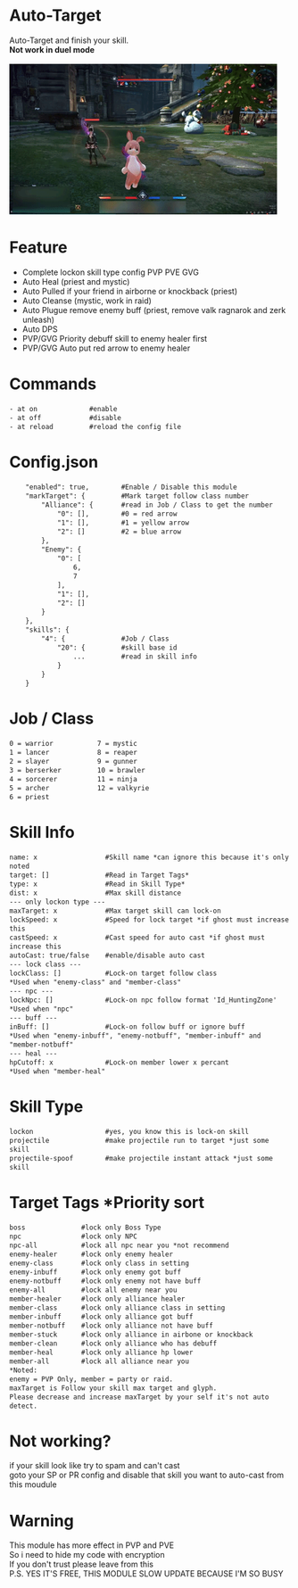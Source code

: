 # Auto-Target
Auto-Target and finish your skill.</br>
**Not work in duel mode**</br>
</br>
![](autoTarget.gif)</br>
# Feature
- Complete lockon skill type config PVP PVE GVG
- Auto Heal (priest and mystic)
- Auto Pulled if your friend in airborne or knockback (priest)
- Auto Cleanse (mystic, work in raid)
- Auto Plugue remove enemy buff (priest, remove valk ragnarok and zerk unleash)
- Auto DPS
- PVP/GVG Priority debuff skill to enemy healer first
- PVP/GVG Auto put red arrow to enemy healer

# Commands
```
- at on             #enable
- at off            #disable
- at reload         #reload the config file
```
# Config.json
```
    "enabled": true,        #Enable / Disable this module
    "markTarget": {         #Mark target follow class number
        "Alliance": {       #read in Job / Class to get the number
            "0": [],        #0 = red arrow
            "1": [],        #1 = yellow arrow
            "2": []         #2 = blue arrow
        },
        "Enemy": {
            "0": [
                6,
                7
            ],
            "1": [],
            "2": []
        }
    },
    "skills": {
        "4": {              #Job / Class
            "20": {         #skill base id
                ...         #read in skill info
            }
        }
    }
```
# Job / Class
```
0 = warrior           7 = mystic
1 = lancer            8 = reaper
2 = slayer            9 = gunner
3 = berserker         10 = brawler
4 = sorcerer          11 = ninja
5 = archer            12 = valkyrie
6 = priest
```
# Skill Info
```
name: x                 #Skill name *can ignore this because it's only noted
target: []              #Read in Target Tags*
type: x                 #Read in Skill Type*
dist: x                 #Max skill distance
--- only lockon type ---
maxTarget: x            #Max target skill can lock-on
lockSpeed: x            #Speed for lock target *if ghost must increase this
castSpeed: x            #Cast speed for auto cast *if ghost must increase this
autoCast: true/false    #enable/disable auto cast
--- lock class ---
lockClass: []           #Lock-on target follow class
*Used when "enemy-class" and "member-class"
--- npc ---
lockNpc: []             #Lock-on npc follow format 'Id_HuntingZone'
*Used when "npc"
--- buff ---
inBuff: []              #Lock-on follow buff or ignore buff
*Used when "enemy-inbuff", "enemy-notbuff", "member-inbuff" and "member-notbuff"
--- heal ---
hpCutoff: x             #Lock-on member lower x percant
*Used when "member-heal"
```
# Skill Type
```
lockon                  #yes, you know this is lock-on skill
projectile              #make projectile run to target *just some skill
projectile-spoof        #make projectile instant attack *just some skill
```
# Target Tags *Priority sort
```
boss              #lock only Boss Type
npc               #lock only NPC
npc-all           #lock all npc near you *not recommend
enemy-healer      #lock only enemy healer
enemy-class       #lock only class in setting
enemy-inbuff      #lock only enemy got buff
enemy-notbuff     #lock only enemy not have buff
enemy-all         #lock all enemy near you
member-healer     #lock only alliance healer
member-class      #lock only alliance class in setting
member-inbuff     #lock only alliance got buff
member-notbuff    #lock only alliance not have buff
member-stuck      #lock only alliance in airbone or knockback
member-clean      #lock only alliance who has debuff
member-heal       #lock only alliance hp lower
member-all        #lock all alliance near you
*Noted:
enemy = PVP Only, member = party or raid.
maxTarget is Follow your skill max target and glyph.
Please decrease and increase maxTarget by your self it's not auto detect.
```
# Not working?
if your skill look like try to spam and can't cast</br>
goto your SP or PR config and disable that skill you want to auto-cast from this moudule

# Warning
This module has more effect in PVP and PVE</br>
So i need to hide my code with encryption</br>
If you don't trust please leave from this</br>
P.S. YES IT'S FREE, THIS MODULE SLOW UPDATE BECAUSE I'M SO BUSY

